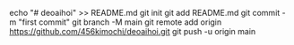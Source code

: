 echo "# deoaihoi" >> README.md
git init
git add README.md
git commit -m "first commit"
git branch -M main
git remote add origin https://github.com/456kimochi/deoaihoi.git
git push -u origin main

